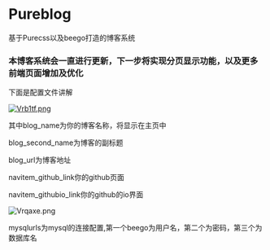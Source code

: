 # Pureblog
基于Purecss以及beego打造的博客系统

### 本博客系统会一直进行更新，下一步将实现分页显示功能，以及更多前端页面增加及优化

下面是配置文件讲解

[![Vrb1tf.png](https://s2.ax1x.com/2019/06/09/Vrb1tf.png)](https://imgchr.com/i/Vrb1tf)

其中blog_name为你的博客名称，将显示在主页中

blog_second_name为博客的副标题

blog_url为博客地址

navitem_github_link你的github页面

navitem_githubio_link你的github的io界面

![Vrqaxe.png](https://s2.ax1x.com/2019/06/09/Vrqaxe.png)

mysqlurls为mysql的连接配置,第一个beego为用户名，第二个为密码，第三个为数据库名

